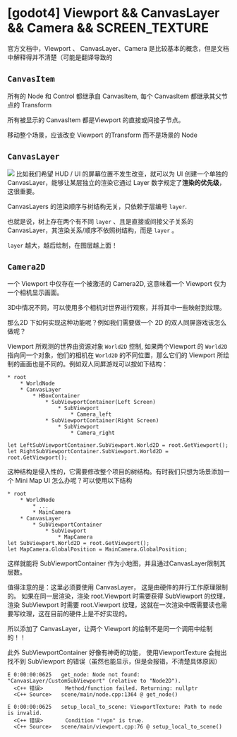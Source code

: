 # [godot4] Viewport && CanvasLayer && Camera && SCREEN_TEXTURE


官方文档中，Viewport 、 CanvasLayer、Camera 是比较基本的概念，但是文档中解释得并不清楚（可能是翻译导致的

## `CanvasItem`
所有的 Node 和 Control 都继承自 CanvasItem, 每个 CanvasItem 都继承其父节点的 Transform

所有被显示的 CanvasItem 都是Viewport 的直接或间接子节点。

移动整个场景，应该改变 Viewport 的Transform 而不是场景的 Node

## `CanvasLayer`
![](https://docs.godotengine.org/en/latest/_images/canvaslayers.png)
比如我们希望 HUD / UI 的屏幕位置不发生改变，就可以为 UI 创建一个单独的 CanvasLayer，能够让某层独立的渲染它通过 Layer 数字规定了**渲染的优先级**，这很重要。

CanvasLayers 的渲染顺序与树结构无关，只依赖于层编号 `layer`.

也就是说，树上存在两个有不同 `layer` 、且是直接或间接父子关系的 CanvasLayer，其渲染关系/顺序不依照树结构，而是 `layer` 。

`layer` 越大，越后绘制，在图层越上面！


## `Camera2D`

一个 Viewport 中仅存在一个被激活的 Camera2D, 这意味着一个 Viewport 仅为一个相机显示画面。

3D中情况不同，可以使用多个相机对世界进行观察，并将其中一些映射到纹理。

那么2D 下如何实现这种功能呢？例如我们需要做一个 2D 的双人同屏游戏该怎么做呢？

Viewport 所观测的世界由资源对象 `World2D` 控制, 如果两个Viewport 的 `World2D` 指向同一个对象，他们的相机在 `World2D` 的不同位置，那么它们的 Viewport 所绘制的画面也是不同的。例如双人同屏游戏可以按如下结构：
```
* root
    * WorldNode
    * CanvasLayer
        * HBoxContainer
            * SubViewportContainer(Left Screen)
                * SubViewport
                    * Camera_left
            * SubViewportContainer(Right Screen)
                * SubViewport
                    * Camera_right

let LeftSubViewportContainer.SubViewport.World2D = root.GetViewport();
let RightSubViewportContainer.SubViewport.World2D = root.GetViewport();
```

这种结构是侵入性的，它需要修改整个项目的树结构。有时我们只想为场景添加一个 Mini Map UI 怎么办呢？可以使用以下结构

```
* root
    * WorldNode
        * ...
        * MainCamera
    * CanvasLayer
        * SubViewportContainer
            * SubViewport
                * MapCamera
let SubViewport.World2D = root.GetViewport();
let MapCamera.GlobalPosition = MainCamera.GlobalPosition;
```

这样就能将 SubViewportContainer 作为小地图，并且通过CanvasLayer限制其层数。

值得注意的是：这里必须要使用 CanvasLayer， 这是由硬件的并行工作原理限制的。
如果在同一层渲染，渲染 root.Viewport 时需要获得 SubViewport 的纹理，渲染 SubViewport  时需要 root.Viewport  纹理，这就在一次渲染中既需要读也需要写纹理，这在目前的硬件上是不好实现的。

所以添加了 CanvasLayer，让两个 Viewport 的绘制不是同一个调用中绘制的！！

此外 SubViewportContainer 好像有神奇的功能， 使用ViewportTexture 会抛出找不到 SubViewport 的错误（虽然也能显示，但是会报错，不清楚具体原因）
```
E 0:00:00:0625   get_node: Node not found: "CanvasLayer/CustomSubViewport" (relative to "Node2D").
  <C++ 错误>       Method/function failed. Returning: nullptr
  <C++ Source>   scene/main/node.cpp:1364 @ get_node()

E 0:00:00:0625   setup_local_to_scene: ViewportTexture: Path to node is invalid.
  <C++ 错误>       Condition "!vpn" is true.
  <C++ Source>   scene/main/viewport.cpp:76 @ setup_local_to_scene()

```


